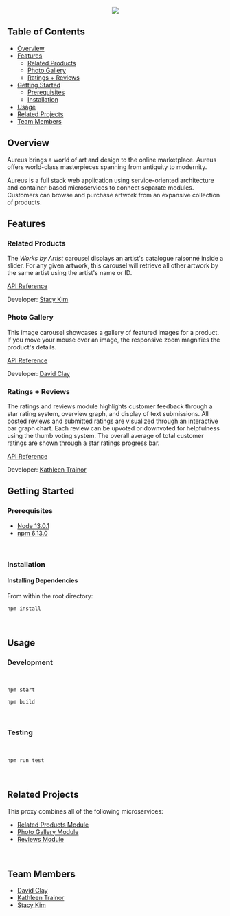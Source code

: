 <p align="center"><img src="https://i.imgur.com/TcaKasC.png"></p>

## Table of Contents

* [Overview](#overview)
* [Features](#features)
    * [Related Products](#related-products)
    * [Photo Gallery](#photo-gallery)
    * [Ratings + Reviews](#ratings-+-reviews)
* [Getting Started](#getting-started)
    * [Prerequisites](#prerequisites)
    * [Installation](#installation)
* [Usage](#usage)
* [Related Projects](#related-projects)
* [Team Members](#team-members)


## Overview

Aureus brings a world of art and design to the online marketplace. Aureus offers world-class masterpieces spanning from antiquity to modernity. 

Aureus is a full stack web application using service-oriented architecture and container-based microservices to connect separate modules. Customers can browse and purchase artwork from an expansive collection of products. 
<br>

## Features

### Related Products

The _Works by Artist_ carousel displays an artist's catalogue raisonné inside a slider. For any given artwork, this carousel will retrieve all other artwork by the same artist using the artist's name or ID.

[API Reference](https://gist.github.com/kimstacy/59936d4ecd6c64e26c36cfa2ac9e3b23)

Developer: [Stacy Kim](https://github.com/kimstacy)
<br>

### Photo Gallery

This image carousel showcases a gallery of featured images for a product. If you move your mouse over an image, the responsive zoom magnifies the product's details.

[API Reference](https://gist.github.com/dclay1983/)

Developer: [David Clay](https://github.com/dclay1983)
<br>

### Ratings + Reviews

The ratings and reviews module highlights customer feedback through a star rating system, overview graph, and display of text submissions. All posted reviews and submitted ratings are visualized through an interactive bar graph chart. Each review can be upvoted or downvoted for helpfulness using the thumb voting system. The overall average of total customer ratings are shown through a star ratings progress bar. 

[API Reference](https://gist.github.com/Kathleen29/c98d9627ba433767dad5d7eb62d0935c)

Developer: [Kathleen Trainor](https://github.com/kathleen29)
<br>

## Getting Started 

### Prerequisites

* [Node 13.0.1](https://nodejs.org/en/)
* [npm 6.13.0](https://www.npmjs.com/)
<br>

### Installation

#### Installing Dependencies
From within the root directory:

``` 
npm install
```
<br>

## Usage

### Development
<br>

```
npm start
```

```
npm build
```
<br>

### Testing
<br>

```
npm run test
```
<br>

## Related Projects

This proxy combines all of the following microservices:
* [Related Products Module](https://github.com/HRR42-FEC-4/stacy-service)
* [Photo Gallery Module](https://github.com/HRR42-FEC-4/dave-service)
* [Reviews Module](https://github.com/HRR42-FEC-4/katie-service)
<br>

## Team Members

* [David Clay](https://github.com/dclay1983)
* [Kathleen Trainor](https://github.com/kathleen29)
* [Stacy Kim](https://github.com/kimstacy)
